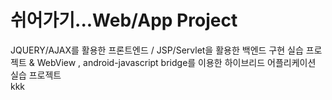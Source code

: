 # 쉬어가기...Web/App Project
JQUERY/AJAX를 활용한 프론트엔드 /
JSP/Servlet을 활용한 백엔드 구현 실습 프로젝트
&
WebView , android-javascript bridge를 이용한
하이브리드 어플리케이션 실습 프로젝트
<br>kkk
